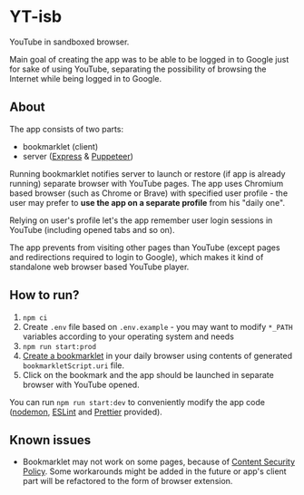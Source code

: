 # YT-isb

YouTube in sandboxed browser.

Main goal of creating the app was to be able to be logged in to Google just for sake of using YouTube, separating the possibility 
of browsing the Internet while being logged in to Google.

## About

The app consists of two parts:
- bookmarklet (client)
- server ([Express](https://www.npmjs.com/package/express) & [Puppeteer](https://www.npmjs.com/package/puppeteer))

Running bookmarklet notifies server to launch or restore (if app is already running) separate browser with YouTube pages. 
The app uses Chromium based browser (such as Chrome or Brave) with specified user profile - the user may prefer to 
**use the app on a separate profile** from his "daily one".

Relying on user's profile let's the app remember user login sessions in YouTube (including opened tabs and so on).

The app prevents from visiting other pages than YouTube (except pages and redirections required to login to Google), 
which makes it kind of standalone web browser based YouTube player.

## How to run?

1. `npm ci`
2. Create `.env` file based on `.env.example` - you may want to modify `*_PATH` variables according to your operating system and needs
3. `npm run start:prod`
4. [Create a bookmarklet](https://en.wikipedia.org/wiki/Bookmarklet#Installation) in your daily browser using contents of generated `bookmarkletScript.uri` file.
5. Click on the bookmark and the app should be launched in separate browser with YouTube opened.

You can run `npm run start:dev` to conveniently modify the app code ([nodemon](https://www.npmjs.com/package/nodemon), 
[ESLint](https://www.npmjs.com/package/eslint) and [Prettier](https://www.npmjs.com/package/prettier) provided).

## Known issues

- Bookmarklet may not work on some pages, because of [Content Security Policy](https://developer.mozilla.org/en-US/docs/Web/HTTP/CSP). 
Some workarounds might be added in the future or app's client part will be refactored to the form of browser extension.
